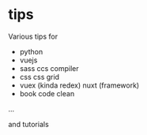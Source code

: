 # tips
Various tips for
- python
- vuejs
- sass ccs compiler
- css css grid
- vuex (kinda redex) nuxt (framework)
- book code clean

...

and tutorials
